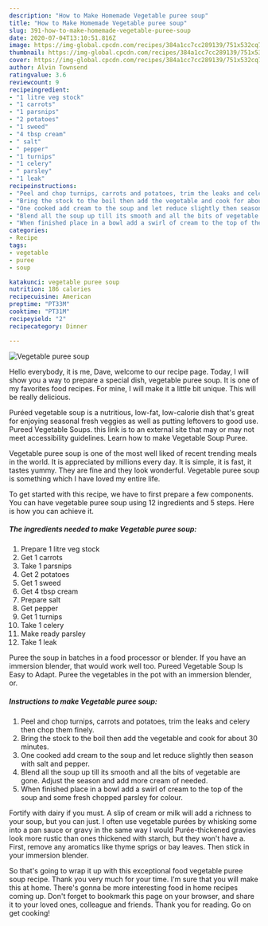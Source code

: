 ```yaml
---
description: "How to Make Homemade Vegetable puree soup"
title: "How to Make Homemade Vegetable puree soup"
slug: 391-how-to-make-homemade-vegetable-puree-soup
date: 2020-07-04T13:10:51.816Z
image: https://img-global.cpcdn.com/recipes/384a1cc7cc289139/751x532cq70/vegetable-puree-soup-recipe-main-photo.jpg
thumbnail: https://img-global.cpcdn.com/recipes/384a1cc7cc289139/751x532cq70/vegetable-puree-soup-recipe-main-photo.jpg
cover: https://img-global.cpcdn.com/recipes/384a1cc7cc289139/751x532cq70/vegetable-puree-soup-recipe-main-photo.jpg
author: Alvin Townsend
ratingvalue: 3.6
reviewcount: 9
recipeingredient:
- "1 litre veg stock"
- "1 carrots"
- "1 parsnips"
- "2 potatoes"
- "1 sweed"
- "4 tbsp cream"
- " salt"
- " pepper"
- "1 turnips"
- "1 celery"
- " parsley"
- "1 leak"
recipeinstructions:
- "Peel and chop turnips, carrots and potatoes, trim the leaks and celery then chop them finely."
- "Bring the stock to the boil then add the vegetable and cook for about 30 minutes."
- "One cooked add cream to the soup and let reduce slightly then season with salt and pepper."
- "Blend all the soup up till its smooth and all the bits of vegetable are gone. Adjust the season and add more cream of needed."
- "When finished place in a bowl add a swirl of cream to the top of the soup and some fresh chopped parsley for colour."
categories:
- Recipe
tags:
- vegetable
- puree
- soup

katakunci: vegetable puree soup 
nutrition: 186 calories
recipecuisine: American
preptime: "PT33M"
cooktime: "PT31M"
recipeyield: "2"
recipecategory: Dinner

---
```



![Vegetable puree soup](https://img-global.cpcdn.com/recipes/384a1cc7cc289139/751x532cq70/vegetable-puree-soup-recipe-main-photo.jpg)

Hello everybody, it is me, Dave, welcome to our recipe page. Today, I will show you a way to prepare a special dish, vegetable puree soup. It is one of my favorites food recipes. For mine, I will make it a little bit unique. This will be really delicious.

Puréed vegetable soup is a nutritious, low-fat, low-calorie dish that&#39;s great for enjoying seasonal fresh veggies as well as putting leftovers to good use. Pureed Vegetable Soups. this link is to an external site that may or may not meet accessibility guidelines. Learn how to make Vegetable Soup Puree.

Vegetable puree soup is one of the most well liked of recent trending meals in the world. It is appreciated by millions every day. It is simple, it is fast, it tastes yummy. They are fine and they look wonderful. Vegetable puree soup is something which I have loved my entire life.


To get started with this recipe, we have to first prepare a few components. You can have vegetable puree soup using 12 ingredients and 5 steps. Here is how you can achieve it.

<!--inarticleads1-->

##### The ingredients needed to make Vegetable puree soup:

1. Prepare 1 litre veg stock
1. Get 1 carrots
1. Take 1 parsnips
1. Get 2 potatoes
1. Get 1 sweed
1. Get 4 tbsp cream
1. Prepare  salt
1. Get  pepper
1. Get 1 turnips
1. Take 1 celery
1. Make ready  parsley
1. Take 1 leak


Puree the soup in batches in a food processor or blender. If you have an immersion blender, that would work well too. Pureed Vegetable Soup Is Easy to Adapt. Puree the vegetables in the pot with an immersion blender, or. 

<!--inarticleads2-->

##### Instructions to make Vegetable puree soup:

1. Peel and chop turnips, carrots and potatoes, trim the leaks and celery then chop them finely.
1. Bring the stock to the boil then add the vegetable and cook for about 30 minutes.
1. One cooked add cream to the soup and let reduce slightly then season with salt and pepper.
1. Blend all the soup up till its smooth and all the bits of vegetable are gone. Adjust the season and add more cream of needed.
1. When finished place in a bowl add a swirl of cream to the top of the soup and some fresh chopped parsley for colour.


Fortify with dairy if you must. A slip of cream or milk will add a richness to your soup, but you can just. I often use vegetable purées by whisking some into a pan sauce or gravy in the same way I would Purée-thickened gravies look more rustic than ones thickened with starch, but they won&#39;t have a. First, remove any aromatics like thyme sprigs or bay leaves. Then stick in your immersion blender. 

So that's going to wrap it up with this exceptional food vegetable puree soup recipe. Thank you very much for your time. I'm sure that you will make this at home. There's gonna be more interesting food in home recipes coming up. Don't forget to bookmark this page on your browser, and share it to your loved ones, colleague and friends. Thank you for reading. Go on get cooking!
